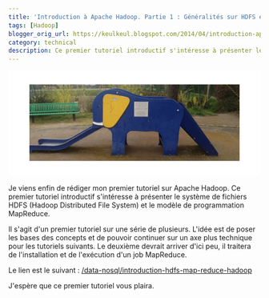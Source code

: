 ```yaml
---
title: 'Introduction à Apache Hadoop. Partie 1 : Généralités sur HDFS et MapReduce'
tags: [Hadoop]
blogger_orig_url: https://keulkeul.blogspot.com/2014/04/introduction-apache-hadoop-partie-1.html
category: technical
description: Ce premier tutoriel introductif s'intéresse à présenter le système de fichiers HDFS et le modèle de programmation MapReduce.
---
```


![/images/hadoopjeuenfant.jpg](/images/hadoopjeuenfant.jpg)

Je viens enfin de rédiger mon premier tutoriel sur Apache Hadoop. Ce premier tutoriel introductif s'intéresse à présenter le système de fichiers HDFS (Hadoop Distributed File System) et le modèle de programmation MapReduce.

Il s'agit d'un premier tutoriel sur une série de plusieurs. L'idée est de poser les bases des concepts et de pouvoir continuer sur un axe plus technique pour les tutoriels suivants. Le deuxième devrait arriver d'ici peu, il traitera de l'installation et de l'exécution d'un job MapReduce.

Le lien est le suivant : [/data-nosql/introduction-hdfs-map-reduce-hadoop](/data-nosql/introduction-hdfs-map-reduce-hadoop)

J'espère que ce premier tutoriel vous plaira.
